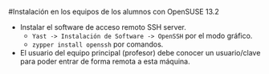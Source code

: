 
#Instalación en los equipos de los alumnos con OpenSUSE 13.2

* Instalar el software de acceso remoto SSH server.
    * `Yast -> Instalación de Software -> OpenSSH` por el modo gráfico.
    * `zypper install openssh` por comandos.
* El usuario del equipo principal (profesor) debe conocer un usuario/clave
para poder entrar de forma remota a esta máquina.
